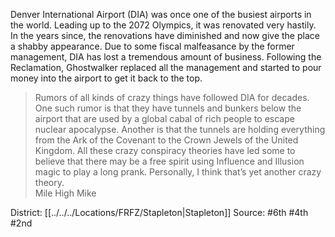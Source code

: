 Denver International Airport (DIA) was once one of the busiest airports in the world. Leading up to the 2072 Olympics, it was renovated very hastily. In the years since, the renovations have diminished and now give the place a shabby appearance. Due to some fiscal malfeasance by the former management, DIA has lost a tremendous amount of business. Following the Reclamation, Ghostwalker replaced all the management and started to pour money into the airport to get it back to the top.  

> Rumors of all kinds of crazy things have followed DIA for decades. One such rumor is that they have tunnels and bunkers below the airport that are used by a global cabal of rich people to escape nuclear apocalypse. Another is that the tunnels are holding everything from the Ark of the Covenant to the Crown Jewels of the United Kingdom. All these crazy conspiracy theories have led some to believe that there may be a free spirit using Influence and Illusion magic to play a long prank. Personally, I think that’s yet another crazy theory.  
> Mile High Mike

District: [[../../../Locations/FRFZ/Stapleton|Stapleton]]
Source: #6th #4th #2nd